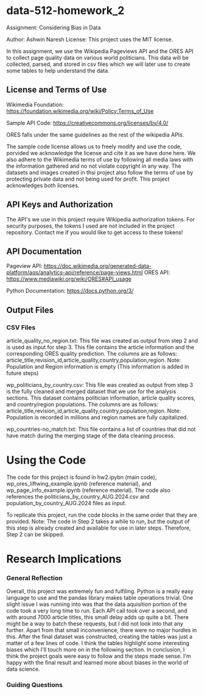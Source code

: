 # data-512-homework_2
 Assignment: Considering Bias in Data

Author: Ashwin Naresh
License: This project uses the MIT license.

In this assignment, we use the Wikipedia Pageviews API and the ORES API to collect page quality data on various world politicians. This data will be collected, parsed, and stored in csv files which we will later use to create some tables to help understand the data.

## License and Terms of Use
Wikimedia Foundation: https://foundation.wikimedia.org/wiki/Policy:Terms_of_Use

Sample API Code: https://creativecommons.org/licenses/by/4.0/

ORES falls under the same guidelines as the rest of the wikipedia APIs.

The sample code license allows us to freely modify and use the code, porvided we acknowledge the license and cite it as we have done here. We also adhere to the Wikimedia terms of use by following all media laws with the information gathered and no not violate copyright in any way. The datasets and images created in thsi project also follow the terms of use by protecting private data and not being used for profit. This project acknowledges both licenses.

## API Keys and Authorization
The API's we use in this project require Wikipedia authorization tokens. For security purposes, the tokens I used are not included in the project repository. Contact me if you would like to get access to these tokens!

## API Documentation
Pageview API: https://doc.wikimedia.org/generated-data-platform/aqs/analytics-api/reference/page-views.html
ORES API: https://www.mediawiki.org/wiki/ORES#API_usage

Python Documentation: https://docs.python.org/3/

## Output Files

### CSV Files
article_quality_no_region.txt: This file was created as output from step 2 and is used as input for step 3. This file contains the article information and the corresponding ORES quality prediction. The columns are as follows: article_title,revision_id,article_quality,country,population,region. Note: Population and Region information is empty (This information is added in future steps)

wp_politicians_by_country.csv: This file was created as output from step 3 is the fully cleaned and merged dataset that we use for the analysis sections. This dataset contains politician information, article quality scores, and country/region populations. The columns are as follows: article_title,revision_id,article_quality,country,population,region. Note: Population is recorded in millions and region names are fully capitalized.

wp_countries-no_match.txt: This file contains a list of countries that did not have match during the merging stage of the data cleaning process.

# Using the Code
The code for this project is found in hw2.ipybn (main code), wp_ores_liftwing_example.ipynb (reference material), and wp_page_info_example.ipynb (reference material). The code also references the politicians_by_country_AUG.2024.csv and population_by_country_AUG.2024 files as input.

To replicate this project, run the code blocks in the same order that they are provided. Note: The code in Step 2 takes a while to run, but the output of this step is already created and available for use in later steps. Therefore, Step 2 can be skipped.

# Research Implications

### General Reflection
Overall, this project was extremely fun and fulfiling. Python is a really easy language to use and the pandas library makes table operations trivial. One slight issue I was running into was that the data aquisition portion of the code took a very long time to run. Each API call took over a second, and with around 7000 article titles, this small delay adds up quite a bit. There might be a way to batch these requests, but I did not look into that any further. Apart from that small inconvenience, there were no major hurdles in this. After the final dataset was constructed, creating the tables was just a matter of a few lines of code. I think the tables highlight some interesting biases which I'll touch more on in the following section. In conclusion, I think the project goals were easy to follow and the steps made sense. I'm happy with the final result and learned more about biases in the world of data science.

### Guiding Questions
